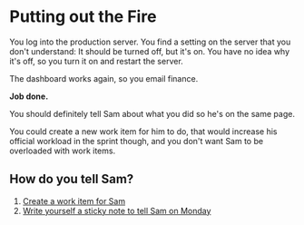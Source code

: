 # Putting out the Fire

You log into the production server. You find a setting on the server that you don't understand: It should be turned off,
but it's on. You have no idea why it's off, so you turn it on and restart the server.

The dashboard works again, so you email finance.

**Job done.**

You should definitely tell Sam about what you did so he's on the same page.

You could create a new work item for him to do, that would increase his official workload in the sprint though, and you
don't want Sam to be overloaded with work items.

## How do you tell Sam?

1. [Create a work item for Sam](./create_a_work_item.md)
2. [Write yourself a sticky note to tell Sam on Monday](./sticky_note.md)

